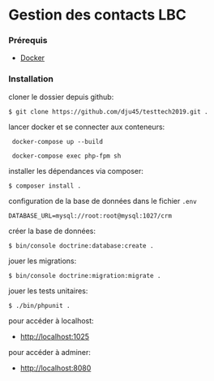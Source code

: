 # Gestion des contacts LBC

### Prérequis
* [Docker](https://www.docker.com/)

### Installation

cloner le dossier depuis github:
```
$ git clone https://github.com/dju45/testtech2019.git .
```

lancer docker et se connecter aux conteneurs:
```
 docker-compose up --build
```
```
 docker-compose exec php-fpm sh
```

installer les dépendances via composer:
```
$ composer install .
```

configuration de la base de données dans le fichier `.env` 
```
DATABASE_URL=mysql://root:root@mysql:1027/crm
```

créer la base de données:
```
$ bin/console doctrine:database:create .
```

jouer les migrations:
```
$ bin/console doctrine:migration:migrate .
```

jouer les tests unitaires:
```
$ ./bin/phpunit .
```

pour accéder à localhost:
- [http://localhost:1025](http://localhost/1025)

pour accéder à adminer:
- [http://localhost:8080](http://localhost/8080)
